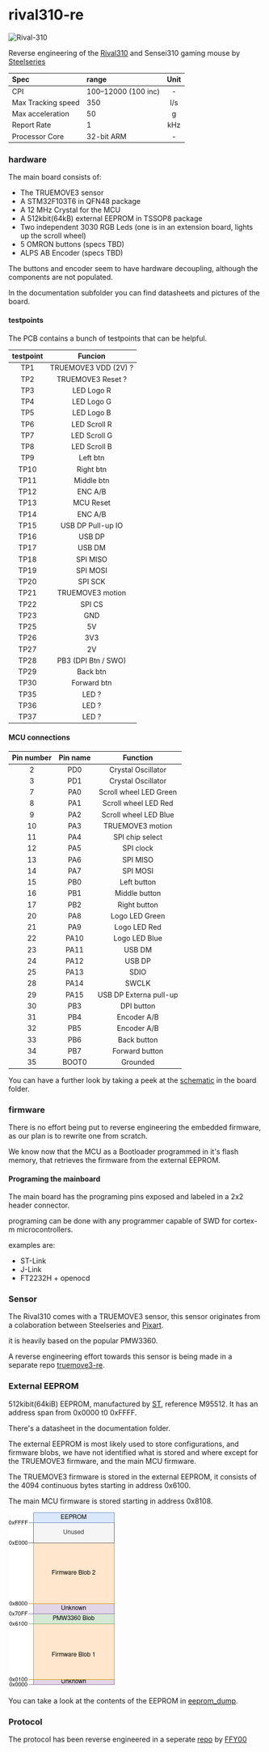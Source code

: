# rival310-re

![Rival-310](https://i.imgur.com/obUTPnD.png)

Reverse engineering of the [Rival310](https://steelseries.com/gaming-mice/rival-310) and Sensei310 gaming mouse by [Steelseries](https://steelseries.com/)

| Spec | range | Unit |
|:--|:--|:-:|
| CPI | 100–12000 (100 inc) | - |
| Max Tracking speed | 350 | I/s |
| Max acceleration | 50 | g |
| Report Rate | 1 | kHz |
| Processor Core | 32-bit ARM | - |

### hardware

The main board consists of:

 - The TRUEMOVE3 sensor
 - A STM32F103T6 in QFN48 package
 - A 12 MHz Crystal for the MCU
 - A 512kbit(64kB) external EEPROM in TSSOP8 package
 - Two independent 3030 RGB Leds (one is in an extension board, lights up the scroll wheel)
 - 5 OMRON buttons (specs TBD)
 - ALPS AB Encoder (specs TBD)

The buttons and encoder seem to have hardware decoupling, although the components are not populated.

In the documentation subfolder you can find datasheets and pictures of the board.

#### testpoints

The PCB contains a bunch of testpoints that can be helpful.

testpoint | Funcion
:---: | :---:
TP1 | TRUEMOVE3 VDD (2V) ?
TP2 | TRUEMOVE3 Reset ?
TP3 | LED Logo R
TP4 | LED Logo G
TP5 | LED Logo B
TP6 | LED Scroll R
TP7 | LED Scroll G
TP8 | LED Scroll B
TP9 | Left btn
TP10 | Right btn
TP11 | Middle btn
TP12 | ENC A/B
TP13 | MCU Reset
TP14 | ENC A/B
TP15 | USB DP Pull-up IO
TP16 | USB DP
TP17 | USB DM
TP18 | SPI MISO
TP19 | SPI MOSI
TP20 | SPI SCK
TP21 | TRUEMOVE3 motion
TP22 | SPI CS
TP23 | GND
TP25 | 5V
TP26 | 3V3
TP27 | 2V
TP28 | PB3 (DPI Btn / SWO)
TP29 | Back btn
TP30 | Forward btn
TP35 | LED ?
TP36 | LED ?
TP37 | LED ?

#### MCU connections

Pin number | Pin name | Function
:---: | :---: | :---:
2 | PD0 | Crystal Oscillator
3 | PD1 | Crystal Oscillator
7 | PA0 | Scroll wheel LED Green
8 | PA1 | Scroll wheel LED Red
9 | PA2 | Scroll wheel LED Blue
10 | PA3 | TRUEMOVE3 motion
11 | PA4 | SPI chip select
12 | PA5 | SPI clock
13 | PA6 | SPI MISO
14 | PA7 | SPI MOSI
15 | PB0 | Left button
16 | PB1 | Middle button
17 | PB2 | Right button
20 | PA8 | Logo LED Green 
21 | PA9 | Logo LED Red
22 | PA10 | Logo LED Blue
23 | PA11 | USB DM
24 | PA12 | USB DP
25 | PA13 | SDIO
28 | PA14 | SWCLK
29 | PA15 | USB DP Externa pull-up
30 | PB3 | DPI button
31 | PB4 | Encoder A/B
32 | PB5 | Encoder A/B
33 | PB6 | Back button
34 | PB7 | Forward button
35 | BOOT0 | Grounded

You can have a further look by taking a peek at the [schematic](board/schematic.pdf) in the board folder.

### firmware

There is no effort being put to reverse engineering the embedded firmware, as our plan is to rewrite one from scratch.

We know now that the MCU as a Bootloader programmed in it's flash memory, that retrieves the firmware from the external EEPROM.

#### Programing the mainboard

The main board has the programing pins exposed and labeled in a 2x2 header connector.

programing can be done with any programmer capable of SWD for cortex-m microcontrollers.

examples are:
 - ST-Link
 - J-Link
 - FT2232H + openocd


### Sensor

The Rival310 comes with a TRUEMOVE3 sensor, this sensor originates from a colaboration between Steelseries and [Pixart](https://www.pixart.com/index/).

it is heavily based on the popular PMW3360.

A reverse engineering effort towards this sensor is being made in a separate repo [truemove3-re](https://github.com/gimbas/truemove3-re).

### External EEPROM

512kibit(64kiB) EEPROM, manufactured by [ST](https://www.st.com/), reference M95512.
It has an address span from 0x0000 t0 0xFFFF.

There's a datasheet in the documentation folder.

The external EEPROM is most likely used to store configurations, and firmware blobs, we have not identified what is stored and where except for the TRUEMOVE3 firmware, and the main MCU firmware.

The TRUEMOVE3 firmware is stored in the external EEPROM, it consists of the 4094 continuous bytes starting in address 0x6100.

The main MCU firmware is stored starting in address 0x8108.

![Memory_map](documentation/EEPROM_map.png)

You can take a look at the contents of the EEPROM in [eeprom_dump](eeprom_dump).

### Protocol

The protocol has been reverse engineered in a seperate [repo](https://github.com/FFY00/rival310-re) by [FFY00](https://github.com/FFY00)
